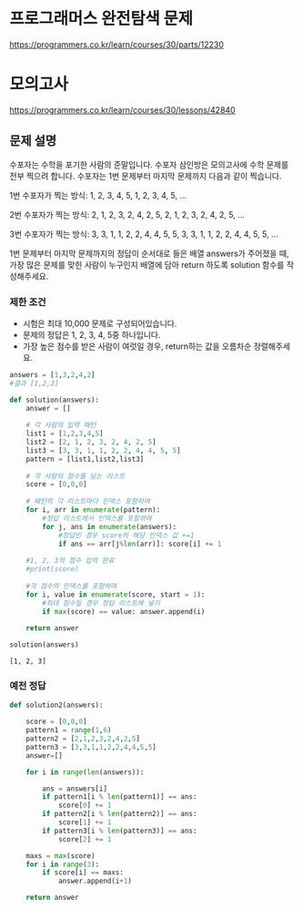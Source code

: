# 프로그래머스 완전탐색 문제
https://programmers.co.kr/learn/courses/30/parts/12230

# 모의고사
https://programmers.co.kr/learn/courses/30/lessons/42840

## 문제 설명
수포자는 수학을 포기한 사람의 준말입니다. 수포자 삼인방은 모의고사에 수학 문제를 전부 찍으려 합니다. 수포자는 1번 문제부터 마지막 문제까지 다음과 같이 찍습니다.


1번 수포자가 찍는 방식: 1, 2, 3, 4, 5, 1, 2, 3, 4, 5, ...


2번 수포자가 찍는 방식: 2, 1, 2, 3, 2, 4, 2, 5, 2, 1, 2, 3, 2, 4, 2, 5, ...


3번 수포자가 찍는 방식: 3, 3, 1, 1, 2, 2, 4, 4, 5, 5, 3, 3, 1, 1, 2, 2, 4, 4, 5, 5, ...


1번 문제부터 마지막 문제까지의 정답이 순서대로 들은 배열 answers가 주어졌을 때, 가장 많은 문제를 맞힌 사람이 누구인지 배열에 담아 return 하도록 solution 함수를 작성해주세요.


### 제한 조건
* 시험은 최대 10,000 문제로 구성되어있습니다.
* 문제의 정답은 1, 2, 3, 4, 5중 하나입니다.
* 가장 높은 점수를 받은 사람이 여럿일 경우, return하는 값을 오름차순 정렬해주세요.


```python
answers = [1,3,2,4,2]
#결과 [1,2,3]
```


```python
def solution(answers):
    answer = []
    
    # 각 사람의 입력 패턴
    list1 = [1,2,3,4,5]
    list2 = [2, 1, 2, 3, 2, 4, 2, 5]
    list3 = [3, 3, 1, 1, 2, 2, 4, 4, 5, 5]
    pattern = [list1,list2,list3]
    
    # 각 사람의 점수를 담는 리스트
    score = [0,0,0]
    
    # 패턴의 각 리스트마다 인덱스 포함하여
    for i, arr in enumerate(pattern):
        #정답 리스트에서 인덱스를 포함하여
        for j, ans in enumerate(answers):
            #정답인 경우 score의 해당 인덱스 값 +=1
            if ans == arr[j%len(arr)]: score[i] += 1 
                
    #1, 2, 3의 점수 입력 완료
    #print(score)
    
    #각 점수의 인덱스를 포함하여
    for i, value in enumerate(score, start = 1):
        #최대 점수일 경우 정답 리스트에 넣기
        if max(score) == value: answer.append(i)
    
    return answer
```


```python
solution(answers)
```




    [1, 2, 3]



### 예전 정답


```python
def solution2(answers):

    score = [0,0,0]
    pattern1 = range(1,6)
    pattern2 = [2,1,2,3,2,4,2,5]
    pattern3 = [3,3,1,1,2,2,4,4,5,5]
    answer=[]

    for i in range(len(answers)):

        ans = answers[i]
        if pattern1[i % len(pattern1)] == ans:
            score[0] += 1
        if pattern2[i % len(pattern2)] == ans:
            score[1] += 1
        if pattern3[i % len(pattern3)] == ans:
            score[2] += 1

    maxs = max(score)
    for i in range(3):
        if score[i] == maxs:
            answer.append(i+1)

    return answer
```


```python

```


```python

```
